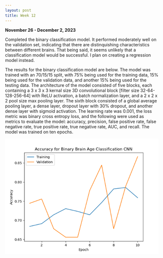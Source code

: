 ```yaml
---
layout: post
title: Week 12
---
```

**November 26 - December 2, 2023**

Completed the binary classification model. It performed moderately well on the validation set, indicating that there are distinquishing characteristics between different brains. That being said, 
it seems unlikely that a classification model would be successful. I plan on creating a regression model instead. 

The results for the binary classification model are below. The model was trained with an 70/15/15 split, with 75% being used for the training data, 15% being used for the validation data, and another 15% being used for the testing data. The architecture of the model consisted of five blocks, each containing a 3 x 3 x 3 kernal size 3D convolutional block [filter size 32-64-128-256-64] with ReLU activation, a batch normalization layer, and a 2 x 2 x 2 pool size max pooling layer. The sixth block consisted of a global average pooling layer, a dense layer, dropout layer with 30% dropout, and another dense layer with sigmoid activation. The learning rate was 0.001, the loss metric was binary cross entropy loss, and the following were used as metrics to evaluate the model: accuracy, precision, false positive rate, false negative rate, true positive rate, true negative rate, AUC, and recall. The model was trained on ten epochs. 

![](files/Accuracy_For_Binary_Brain_Age_Classification_CNN.png)
